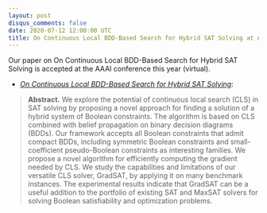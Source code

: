 ```yaml
---
layout: post
disqus_comments: false
date: 2020-07-12 12:00:00 UTC
title: On Continuous Local BDD-Based Search for Hybrid SAT Solving at AAAI 2021.
---
```


Our paper on On Continuous Local BDD-Based Search for Hybrid SAT Solving is accepted at the AAAI conference this year (virtual).

- [*On Continuous Local BDD-Based Search for Hybrid SAT Solving*](/pubs/Conferences/GradSAT.pdf): 

>**Abstract.** 
>We explore the potential of continuous local search (CLS) in SAT solving by proposing a novel approach for finding a solution of a hybrid system of Boolean constraints. The algorithm is based on CLS combined with belief propagation on binary decision diagrams (BDDs). Our framework accepts all Boolean constraints that admit compact BDDs, including symmetric Boolean constraints and small-coefficient pseudo-Boolean constraints as interesting families. We propose a novel algorithm for efficiently computing the gradient needed by CLS. We study the capabilities and limitations of our versatile CLS solver, GradSAT, by applying it on many benchmark instances. The experimental results indicate that GradSAT can be a useful addition to the portfolio of existing SAT and MaxSAT solvers for solving Boolean satisfiability and optimization problems.
